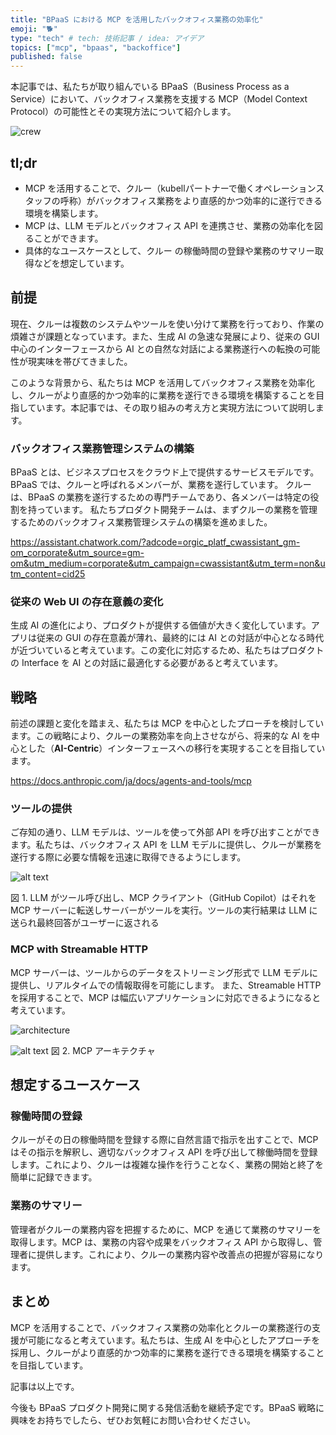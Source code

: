 ```yaml
---
title: "BPaaS における MCP を活用したバックオフィス業務の効率化"
emoji: "🐕"
type: "tech" # tech: 技術記事 / idea: アイデア
topics: ["mcp", "bpaas", "backoffice"]
published: false
---
```

本記事では、私たちが取り組んでいる BPaaS（Business Process as a Service）において、バックオフィス業務を支援する MCP（Model Context Protocol）の可能性とその実現方法について紹介します。

![crew](/images/723f0416882058-b.png)

## tl;dr

- MCP を活用することで、クルー（kubellパートナーで働くオペレーションスタッフの呼称）がバックオフィス業務をより直感的かつ効率的に遂行できる環境を構築します。
- MCP は、LLM モデルとバックオフィス API を連携させ、業務の効率化を図ることができます。
- 具体的なユースケースとして、クルー の稼働時間の登録や業務のサマリー取得などを想定しています。

## 前提

現在、クルーは複数のシステムやツールを使い分けて業務を行っており、作業の煩雑さが課題となっています。また、生成 AI の急速な発展により、従来の GUI 中心のインターフェースから AI との自然な対話による業務遂行への転換の可能性が現実味を帯びてきました。

このような背景から、私たちは MCP を活用してバックオフィス業務を効率化し、クルーがより直感的かつ効率的に業務を遂行できる環境を構築することを目指しています。本記事では、その取り組みの考え方と実現方法について説明します。

### バックオフィス業務管理システムの構築

BPaaS とは、ビジネスプロセスをクラウド上で提供するサービスモデルです。BPaaS では、クルーと呼ばれるメンバーが、業務を遂行しています。
クルーは、BPaaS の業務を遂行するための専門チームであり、各メンバーは特定の役割を持っています。
私たちプロダクト開発チームは、まずクルーの業務を管理するためのバックオフィス業務管理システムの構築を進めました。

https://assistant.chatwork.com/?adcode=orgic_platf_cwassistant_gm-om_corporate&utm_source=gm-om&utm_medium=corporate&utm_campaign=cwassistant&utm_term=non&utm_content=cid25

### 従来の Web UI の存在意義の変化

生成 AI の進化により、プロダクトが提供する価値が大きく変化しています。アプリは従来の GUI の存在意義が薄れ、最終的には AI との対話が中心となる時代が近づいていると考えています。この変化に対応するため、私たちはプロダクトの Interface を AI との対話に最適化する必要があると考えています。

## 戦略

前述の課題と変化を踏まえ、私たちは MCP を中心としたプローチを検討しています。この戦略により、クルーの業務効率を向上させながら、将来的な AI を中心とした（**AI-Centric**）インターフェースへの移行を実現することを目指しています。

https://docs.anthropic.com/ja/docs/agents-and-tools/mcp

### ツールの提供

ご存知の通り、LLM モデルは、ツールを使って外部 API を呼び出すことができます。私たちは、バックオフィス API を LLM モデルに提供し、クルーが業務を遂行する際に必要な情報を迅速に取得できるようにします。

![alt text](/images/723f0416882058-a.png)

図 1. LLM がツール呼び出し、MCP クライアント（GitHub Copilot）はそれを MCP サーバーに転送しサーバーがツールを実行。ツールの実行結果は LLM に送られ最終回答がユーザーに返される

### MCP with Streamable HTTP

MCP サーバーは、ツールからのデータをストリーミング形式で LLM モデルに提供し、リアルタイムでの情報取得を可能にします。
また、Streamable HTTP を採用することで、MCP は幅広いアプリケーションに対応できるようになると考えています。

![architecture](/images/723f0416882058-c.svg)

![alt text](/images/723f0416882058-d.png)
図 2. MCP アーキテクチャ

## 想定するユースケース

### 稼働時間の登録

クルーがその日の稼働時間を登録する際に自然言語で指示を出すことで、MCP はその指示を解釈し、適切なバックオフィス API を呼び出して稼働時間を登録します。これにより、クルーは複雑な操作を行うことなく、業務の開始と終了を簡単に記録できます。

### 業務のサマリー

管理者がクルーの業務内容を把握するために、MCP を通じて業務のサマリーを取得します。MCP は、業務の内容や成果をバックオフィス API から取得し、管理者に提供します。これにより、クルーの業務内容や改善点の把握が容易になります。

## まとめ

MCP を活用することで、バックオフィス業務の効率化とクルーの業務遂行の支援が可能になると考えています。私たちは、生成 AI を中心としたアプローチを採用し、クルーがより直感的かつ効率的に業務を遂行できる環境を構築することを目指しています。

記事は以上です。

今後も BPaaS プロダクト開発に関する発信活動を継続予定です。BPaaS 戦略に興味をお持ちでしたら、ぜひお気軽にお問い合わせください。
